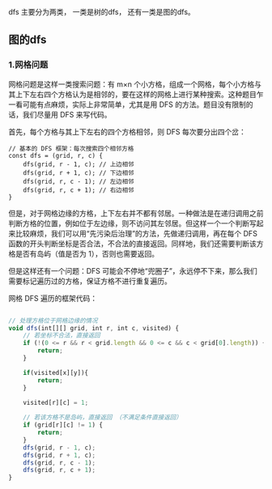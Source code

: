 dfs 主要分为两类， 一类是树的dfs， 还有一类是图的dfs。

## 图的dfs

### 1.网格问题

网格问题是这样一类搜索问题：有 m×n 个小方格，组成一个网格，每个小方格与其上下左右四个方格认为是相邻的，要在这样的网格上进行某种搜索。这种题目乍一看可能有点麻烦，实际上非常简单，尤其是用 DFS 的方法。题目没有限制的话，我们尽量用 DFS 来写代码。

首先，每个方格与其上下左右的四个方格相邻，则 DFS 每次要分出四个岔：

```JS
// 基本的 DFS 框架：每次搜索四个相邻方格
const dfs = (grid, r, c) {
    dfs(grid, r - 1, c); // 上边相邻
    dfs(grid, r + 1, c); // 下边相邻
    dfs(grid, r, c - 1); // 左边相邻
    dfs(grid, r, c + 1); // 右边相邻
}
```
但是，对于网格边缘的方格，上下左右并不都有邻居。一种做法是在递归调用之前判断方格的位置，例如位于左边缘，则不访问其左邻居。但这样一个一个判断写起来比较麻烦，我们可以用“先污染后治理”的方法，先做递归调用，再在每个 DFS 函数的开头判断坐标是否合法，不合法的直接返回。同样地，我们还需要判断该方格是否有岛屿（值是否为 1），否则也需要返回。

但是这样还有一个问题：DFS 可能会不停地“兜圈子”，永远停不下来，那么我们需要标记遍历过的方格，保证方格不进行重复遍历。


网格 DFS 遍历的框架代码：

```javascript

// 处理方格位于网格边缘的情况
void dfs(int[][] grid, int r, int c, visited) {
    // 若坐标不合法，直接返回
    if (!(0 <= r && r < grid.length && 0 <= c && c < grid[0].length)) {
        return;
    }

    if(visited[x][y]){
        return;
    }
    
    visited[r][c] = 1;

    // 若该方格不是岛屿，直接返回 （不满足条件直接返回）
    if (grid[r][c] != 1) {
        return;
    }
    dfs(grid, r - 1, c);
    dfs(grid, r + 1, c);
    dfs(grid, r, c - 1);
    dfs(grid, r, c + 1);
}

```